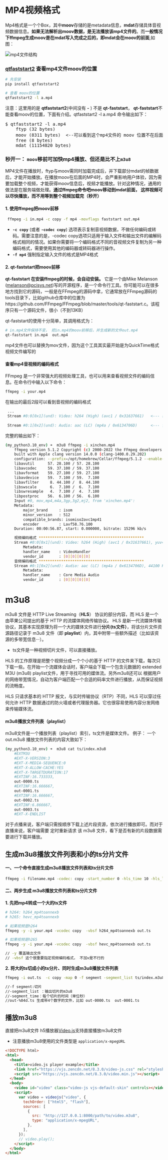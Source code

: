 # MP4视频格式
Mp4格式是一个个Box，其中**moov**存储的是metadata信息，**mdat**存储具体音视频数据信息。**如果无法解析出moov数据，是无法播放该mp4文件的**。而**一般情况下ffmpeg生成moov是在mdat写入完成之后的，即mdat会在moov的前面**,如图：

<img src=res/mp4.png alt="mp4文件结构"/>

### [qtfaststart2](https://github.com/danielyaa5/qtfaststart2) 查看mp4文件moov的位置
```bash
# 先安装
pip install qtfaststart2

# 查看 moov的位置
qtfaststart2 -l a.mp4
```
注意：这里用的是 **qtfaststart2**(中间没有 **-** ) 不是 **qt-faststart**， **qt-faststart**不能查看moov的位置，下面有介绍。qtfaststart2 -l a.mp4  命令输出如下：
<pre>
$ qtfaststart2 -l a.mp4
    ftyp (32 bytes)
    moov (8311 bytes)  <--可以看到这个mp4文件的 moov 位置不在后面 
    free (8 bytes)
    mdat (11154820 bytes)
</pre>


### 秒开一： `moov`移前可加快mp4播放、但还是比不上`m3u8`
MP4文件在播放时，ftyp与moov需同时加载完成后，并下载部分mdat的帧数据后，才能开始播放。在播放moov在后面的MP4时，会严重影响用户体验，因为需要加载整个视频，才能获得moov信息后，视频才能播放。针对这种情况，通用的做法是在服务端做处理。**通过ffmpeg命令吧moov移动到mdat前面， 这样视频可以尽快播放，而不用等到整个视频加载完（秒开）**

#### 1. 使用ffmpeg把moov前移
```bash
 ffmpeg -i in.mp4 -c copy -f mp4 -movflags faststart out.mp4
```
-  **`-c copy`** (或者 **`-codec copy`**) 选项表示复制音视频数据，不做任何编码或转码。需要注意的是，-codec copy选项只适用于输入文件和输出文件的编解码格式相同的情况。如果你需要将一个编码格式不同的音视频文件复制为另一种编码格式，需要使用其他的编码器或转码器进行操作。
- **`-f mp4`** 强制指定输入文件的格式是MP4格式

#### 2. qt-faststart把moov前移
**qt-faststart 在安装ffmpeg的时候，会自动安装。** 它是一个由Mike Melanson (melanson@pcisys.net)写的开源程序，是一个命令行工具。你可能可以在很多地方找到它的源码，一般是在FFmpeg的源码中拿，它通常放在FFmpeg源码的tools目录下，比如github仓库中的位置为https://github.com/FFmpeg/FFmpeg/blob/master/tools/qt-faststart.c。该程序只有一个源码文件，很小（不到13KB）

qt-faststart的使用十分简单，其调用格式为：
```bash
# in.mp4文件保持不变， 把in.mp4的moov前移后，并生成新的文件out.mp4
qt-faststart in.mp4  out.mp4
```
mp4文件也可以替换为mov文件，因为这个工具其实最开始是为QuickTime格式视频文件编写的

#### 查看mp4音视频的编码格式
FFmpeg 是一个非常强大的视频处理工具，也可以用来查看视频文件的编码信息。在命令行中输入以下命令：
```bash
ffmpeg -i your.mp4
```
在输出的最后2段可以看到音视频的编码格式
```bash
 ...
 Stream #0:0[0x1](und): Video: h264 (High) (avc1 / 0x31637661)   <--- 视频编码格式
 
 Stream #0:1[0x2](und): Audio: aac (LC) (mp4a / 0x6134706D)      <--- 音频编码格式
```

完整的输出如下：
```bash
(my_python3.10_env) ➜  m3u8 ffmpeg -i xinchen.mp4
    ffmpeg version 5.1.2 Copyright (c) 2000-2022 the FFmpeg developers
    built with Apple clang version 14.0.0 (clang-1400.0.29.202)
    configuration: --prefix=/opt/homebrew/Cellar/ffmpeg/5.1.2 --enable-shared --enable-pthreads --enable-version3 --cc=clang --host-cflags= --host-ldflags= --enable-ffplay --enable-gnutls --enable-gpl --enable-libaom --enable-libbluray --enable-libdav1d --enable-libmp3lame --enable-libopus --enable-librav1e --enable-librist --enable-librubberband --enable-libsnappy --enable-libsrt --enable-libtesseract --enable-libtheora --enable-libvidstab --enable-libvmaf --enable-libvorbis --enable-libvpx --enable-libwebp --enable-libx264 --enable-libx265 --enable-libxml2 --enable-libxvid --enable-lzma --enable-libfontconfig --enable-libfreetype --enable-frei0r --enable-libass --enable-libopencore-amrnb --enable-libopencore-amrwb --enable-libopenjpeg --enable-libspeex --enable-libsoxr --enable-libzmq --enable-libzimg --disable-libjack --disable-indev=jack --enable-videotoolbox --enable-neon
    libavutil      57. 28.100 / 57. 28.100
    libavcodec     59. 37.100 / 59. 37.100
    libavformat    59. 27.100 / 59. 27.100
    libavdevice    59.  7.100 / 59.  7.100
    libavfilter     8. 44.100 /  8. 44.100
    libswscale      6.  7.100 /  6.  7.100
    libswresample   4.  7.100 /  4.  7.100
    libpostproc    56.  6.100 / 56.  6.100
    Input #0, mov,mp4,m4a,3gp,3g2,mj2, from 'xinchen.mp4':
    Metadata:
        major_brand     : isom
        minor_version   : 512
        compatible_brands: isomiso2avc1mp41
        encoder         : Lavf58.76.100
    Duration: 00:00:56.87, start: 0.000000, bitrate: 15296 kb/s

    视频编码格式 ***********************************************  
    Stream #0:0[0x1](und): Video: h264 (High) (avc1 / 0x31637661), yuv420p(progressive), 720x1280, 15163 kb/s, 30 fps, 30 tbr, 15360 tbn (default)
        Metadata:
        handler_name    : VideoHandler
        vendor_id       : [0][0][0][0]
    音频编码格式 ***********************************************    
    Stream #0:1[0x2](und): Audio: aac (LC) (mp4a / 0x6134706D), 44100 Hz, stereo, fltp, 124 kb/s (default)
        Metadata:
        handler_name    : Core Media Audio
        vendor_id       : [0][0][0][0]
```


# m3u8 
m3u8 文件是 HTTP Live Streaming（**HLS**） 协议的部分内容，而 HLS 是一个由苹果公司提出的基于 HTTP 的流媒体网络传输协议。
HLS 是新一代流媒体传输协议，其基本实现原理为将一个大的媒体文件进行**分片(ts文件）**，将该分片文件资源路径记录于 m3u8 文件（即 **playlist**）内，其中附带一些额外描述（比如该资源的多带宽信息···）。
- ts文件是一种视频切片文件，可以直接播放。

HLS 的工作原理是把整个视频分成一个个小的基于 HTTP 的文件来下载，每次只下载一些。在开始一个流媒体会话时，客户端会下载一个包含元数据的 extended M3U (m3u8) playlist文件，用于寻找可用的媒体流。另外m3u8还可以 根据用户的网络带宽情况，自动为客户端匹配一个合适的码率文件进行播放，从而保证视频的流畅度。

HLS 只请求基本的 HTTP 报文，与实时传输协议（RTP）不同，HLS 可以穿过任何允许 HTTP 数据通过的防火墙或者代理服务器。它也很容易使用内容分发网络来传输媒体流。

#### m3u8播放文件列表（playlist）
m3u8文件是一个播放列表（playlist）索引，ts文件是媒体文件。 例子： 一个out.m3u8 播放文件列表的内容大致如下：
```bash
(my_python3.10_env) ➜  m3u8 cat ts/index.m3u8
    #EXTM3U
    #EXT-X-VERSION:3
    #EXT-X-MEDIA-SEQUENCE:0
    #EXT-X-ALLOW-CACHE:YES
    #EXT-X-TARGETDURATION:17
    #EXTINF:16.733333,
    out-0000.ts
    #EXTINF:16.666667,
    out-0001.ts
    #EXTINF:16.666667,
    out-0002.ts
    #EXTINF:6.866667,
    out-0003.ts
    #EXT-X-ENDLIST
```
对于点播来说，客户端只需按顺序下载上述片段资源，依次进行播放即可。而对于直播来说，客户端需要 定时重新请求 该 m3u8 文件，看下是否有新的片段数据需要进行下载并播放。

## 生成m3u8播放文件列表和小的ts分片文件
#### 一、一个命令直接生成m3u8播放文件列表和ts分片文件
```bash
ffmpeg -i filename.mp4 -codec: copy -start_number 0 -hls_time 10 -hls_list_size 0 -f hls filename.m3u8

```

#### 二、两步生成 m3u8播放文件列表和ts分片文件
**1. 先把mp4转成一个大的ts文件**
```bash
# h264: h264_mp4toannexb
# h265: hevc_mp4toannexb

# 如果视频是h264
ffmpeg -y -i your.mp4 -vcodec copy  -vbsf h264_mp4toannexb out.ts

# 如果视频是h265
ffmpeg -y -i your.mp4 -vcodec copy  -vbsf hevc_mp4toannexb out.ts

// -y 覆盖输出文件
// -vbsf 这个很重要指定视频编码格式， 不加v是不行的
```
**2. 将大的ts切成小的ts分片、同时生成m3u8播放文件列表**
```bash
ffmpeg -i out.ts  -c copy -map 0 -f segment -segment_list ts/index.m3u8 -segment_time 15 ts/out-%04d.ts

//-f segment:切片
//-segment_list ：输出切片的m3u8
//-segment_time：每个切片的时间（单位秒）
//out-%04d.ts 生成带4个数字的文件，比如 out-0000.ts  out-0001.ts
```

## 播放m3u8
直接把m3u8文件
h5播放器[Video.js](https://github.com/videojs/video.js)支持直接播放m3u8文件
- 注意播放m3u8使用的文件类型是 `application/x-mpegURL`
```html
<!DOCTYPE html>
<html>
  <head>
    <title>video.js player example</title>
    <link href="https://vjs.zencdn.net/8.3.0/video-js.css" rel="stylesheet" />
    <script src="https://vjs.zencdn.net/8.3.0/video.min.js"></script>
  </head>
  <body>
    <video id="video" class="video-js vjs-default-skin" controls></video>
    <script>
      var video = videojs("video", {
        techOrder: ["html5", "flash"],
        sources: [
          {
            src: "http://127.0.0.1:8000/path/to/video.m3u8",
            type: "application/x-mpegURL",
          },
        ],
      });
      // video.play();
    </script>
  </body>
</html>
```



